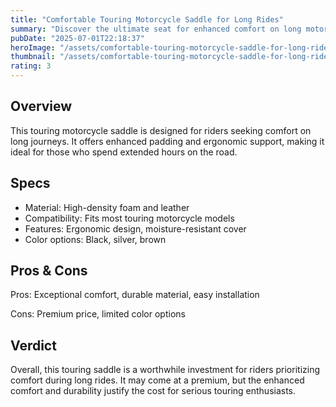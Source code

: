 ```yaml
---
title: "Comfortable Touring Motorcycle Saddle for Long Rides"
summary: "Discover the ultimate seat for enhanced comfort on long motorcycle tours."
pubDate: "2025-07-01T22:18:37"
heroImage: "/assets/comfortable-touring-motorcycle-saddle-for-long-rides-hero.jpg"
thumbnail: "/assets/comfortable-touring-motorcycle-saddle-for-long-rides-thumb.jpg"
rating: 3
---
```


<h2>Overview</h2>
<p>This touring motorcycle saddle is designed for riders seeking comfort on long journeys. It offers enhanced padding and ergonomic support, making it ideal for those who spend extended hours on the road.</p>
<h2>Specs</h2>
<ul>
  <li>Material: High-density foam and leather</li>
  <li>Compatibility: Fits most touring motorcycle models</li>
  <li>Features: Ergonomic design, moisture-resistant cover</li>
  <li>Color options: Black, silver, brown</li>
</ul>
<h2>Pros & Cons</h2>
<p>Pros: Exceptional comfort, durable material, easy installation</p>
<p>Cons: Premium price, limited color options</p>
<h2>Verdict</h2>
<p>Overall, this touring saddle is a worthwhile investment for riders prioritizing comfort during long rides. It may come at a premium, but the enhanced comfort and durability justify the cost for serious touring enthusiasts.</p>